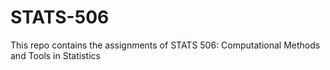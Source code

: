 # STATS-506

This repo contains the assignments of STATS 506: Computational Methods and Tools in Statistics